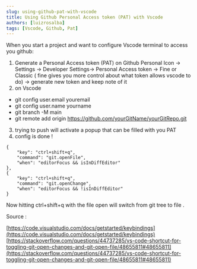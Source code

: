 ```yaml
---
slug: using-github-pat-with-vscode
title: Using Github Personal Access token (PAT) with Vscode 
authors: [luizrosalba]
tags: [Vscode, Github, Pat]
---
```


When you start a project and want to configure Vscode terminal to access you github: 

1) Generate a Personal Access token (PAT) on Github Personal Icon -> Settings -> Developer Settings-> Personal Access token -> Fine or Classic ( fine gives you more control about what token allows vscode to do) -> generate new token and keep note of it
2) on Vscode 
-  git config user.email youremail 
-  git config user.name yourname 
- git branch -M main
-   git remote add origin https://github.com/yourGitName/yourGitRepo.git
3) trying to push will activate a popup that can be filled with you PAT 
4) config is done ! 


```
{
    "key": "ctrl+shift+q",
    "command": "git.openFile",
    "when": "editorFocus && isInDiffEditor"
},
{
    "key": "ctrl+shift+q",
    "command": "git.openChange",
    "when": "editorFocus && !isInDiffEditor"
}
```

Now hitting ctrl+shift+q with the file open will switch from git tree to file . 


Source : 

[https://code.visualstudio.com/docs/getstarted/keybindings](https://code.visualstudio.com/docs/getstarted/keybindings)
[https://stackoverflow.com/questions/44737285/vs-code-shortcut-for-toggling-git-open-changes-and-git-open-file/48655811#48655811](https://stackoverflow.com/questions/44737285/vs-code-shortcut-for-toggling-git-open-changes-and-git-open-file/48655811#48655811)